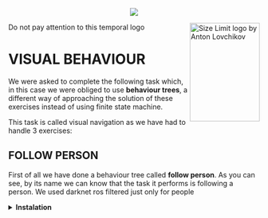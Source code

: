 <p align="center"><a href="https://www.youtube.com/channel/UC4Loc3tyy1vvGsMoBC5KCSw" target="_blank">
    <img src="https://symfony.com/logos/symfony_black_02.svg">
</a></p>
Do not pay attention to this temporal logo
<img src="https://ai.github.io/size-limit/logo.svg" align="right"
     alt="Size Limit logo by Anton Lovchikov" width="140" height="198">
     
# VISUAL BEHAVIOUR   
We were asked to complete the following task which, in this case we were obliged to use **behaviour trees**, a different way of approaching the solution of these exercises instead of using finite state machine.

This task is called visual navigation as we have had to handle 3 exercises:

## FOLLOW PERSON
First of all we have done a behaviour tree called **follow person**. As you can see, by its name we can know that the task it performs is following a person. 
We used darknet ros filtered just only for people 

<details><summary><b>Instalation</b></summary>
    
<details><summary><b>Commands Used</b></summary>
(See alvaro’s PDF and add  all aplications used “Darknet Ros and all packages you need to download)

<details><summary><b>Darknet Ros Modificated</b></summary>
(We edited all yamls and we only included “person” in detection clases names) *add snippet*


## FOLLOW BALL

## FOLLOW BOTH




